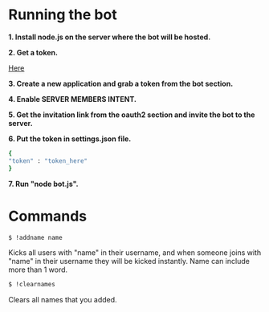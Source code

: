 # Running the bot

**1. Install node.js on the server where the bot will be hosted.**

**2. Get a token.**

[Here](https://discordapp.com/developers/applications/)

**3. Create a new application and grab a token from the bot section.**

**4. Enable SERVER MEMBERS INTENT.**

**5. Get the invitation link from the oauth2 section and invite the bot to the server.**

**6. Put the token in settings.json file.**

```bash
{ 
"token" : "token_here" 
} 
```
**7. Run "node bot.js".**

# Commands

```bash
$ !addname name 
```

Kicks all users with "name" in their username, and when someone joins with "name" in their username they will be kicked instantly. 
Name can include more than 1 word.

```bash
$ !clearnames
```

Clears all names that you added.
